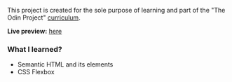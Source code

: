 This project is created for the sole purpose of learning and part of the "The Odin Project" [curriculum](https://www.theodinproject.com/).

**Live preview:** [here](https://sisyphus6ix.github.io/webpage/)

### What I learned? ###
- Semantic HTML and its elements
- CSS Flexbox
